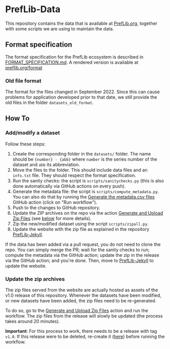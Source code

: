 # PrefLib-Data

This repository contains the data that is available at 
[PrefLib.org](https://preflib.org/>), together with some scripts
we are using to maintain the data.

## Format specification

The format specification for the PrefLib ecosystem is described in
[FORMAT_SPECIFICATION.md](https://github.com/PrefLib/PrefLib-Data/blob/main/FORMAT_SPECIFICATION.md).
A rendered version is available at [preflib.org/format](https://preflib.org/format)

### Old file format

The format for the files changed in September 2022. Since this can cause problems for application
developed prior to that date, we still provide the old files in the folder `datasets_old_format`.

## How To

### Add/modify a dataset

Follow these steps:

1. Create the corresponding folder in the `datasets/` folder. The name should be `{number} - {abb}` where `number` is the series number of the dataset and `abb` its abbreviation.
2. Move the files to the folder. This should include data files and an `info.txt` file. They should respect the format specification.
3. Run the sanity checks: the script is `scripts/sanitychecks.py` (this is also done automatically via GitHub actions on every push).
4. Generate the metadata file: the script is `scripts/compute_metadata.py`. You can also do that by running the [Generate the metadata.csv files](https://github.com/PrefLib/PrefLib-Data/actions/workflows/metdata.yml) GitHub action (click on "Run workflow").
5. Push to the changes to GitHub repository.
6. Update the ZIP archives on the repo via the action [Generate and Upload Zip Files](https://github.com/PrefLib/PrefLib-Data/actions/workflows/releasezip.yml) (see [below](#update-the-zip-archives) for more details).
7. Zip the new/modified dataset using the script `scripts/zipall.py`.
8. Update the website with the zip file as explained in the repository [PrefLib-Jekyll](https://github.com/PrefLib/PrefLib-Jekyll).

If the data has been added via a pull request, you do not need to clone the repo. You can simply merge the PR; wait for the sanity checks to run; compute the metadata via the GitHub action; update the zip in the release via the GitHub action; and you're done. Then, move to [PrefLib-Jekyll](https://github.com/PrefLib/PrefLib-Jekyll) to update the website.

### Update the zip archives

The zip files served from the website are actually hosted as assets of the v1.0 release of this repository.
Whenever the datasets have been modified, or new datasets have been added, the zip files need to be
re-generated.

To do so, go to the [Generate and Upload Zip Files](https://github.com/PrefLib/PrefLib-Data/actions/workflows/releasezip.yml)
action and run the workflow. The zip files from the release will slowly be updated (the process takes around 20 minutes).

**Important**: For this process to work, there needs to be a release with tag `v1.0`. If this release
were to be deleted, re-create it ([here](https://github.com/PrefLib/PrefLib-Data/releases/new))
before running the workflow.
